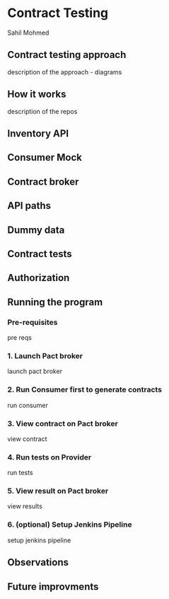 # Contract Testing 
Sahil Mohmed
## Contract testing approach
description of the approach - diagrams
## How it works
description of the repos
## Inventory API 
## Consumer Mock
## Contract broker
## API paths

## Dummy data

## Contract tests

## Authorization

## Running the program
### Pre-requisites 
pre reqs
### 1. Launch Pact broker
launch pact broker
### 2. Run Consumer first to generate contracts
run consumer
### 3. View contract on Pact broker
view contract
### 4. Run tests on Provider
run tests
### 5. View result on Pact broker
view results
### 6. (optional) Setup Jenkins Pipeline
setup jenkins pipeline

## Observations

## Future improvments 


